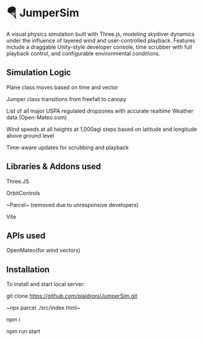 # 🪂 JumperSim

A visual physics simulation built with Three.js, modeling skydiver dynamics under the influence of layered wind and user-controlled playback. Features include a draggable Unity-style developer console, time scrubber with full playback control, and configurable environmental conditions.

## Simulation Logic

Plane class moves based on time and vector

Jumper class transitions from freefall to canopy

List of all major USPA regulated dropzones with accurate realtime Weather data (Open-Mateo.com)

Wind speeds at all heights at 1,000agl steps based on latitude and longitude above ground level

Time-aware updates for scrubbing and playback

## Libraries & Addons used

Three.JS

OrbitControls

~Parcel~ (removed due to unresponsive developers)

Vite

## APIs used

OpenMateo(for wind vectors)

## Installation

To install and start local server:

git clone https://github.com/plaidroni/JumperSim.git

~npx parcel ./src/index.html~

npm i

npm run start
